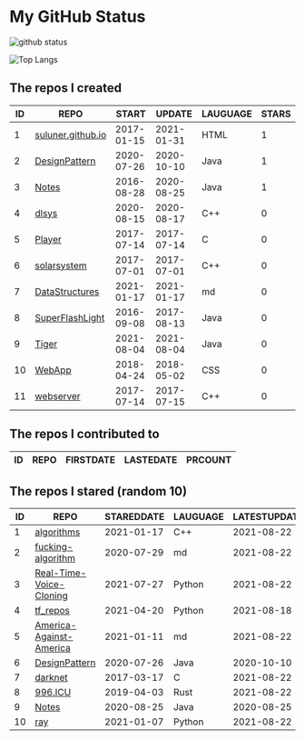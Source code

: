 # My GitHub Status

<img src="https://github-readme-stats-1.yihong0618.vercel.app/api?username=ThaddeusJiang&show_icons=true&&&hide_title=true&count_private=true" alt="github status" />

![Top Langs](https://github-readme-stats-1.yihong0618.vercel.app/api/top-langs/?username=ThaddeusJiang&layout=compact)

<!--START_SECTION:my_github-->
## The repos I created
| ID |                               REPO                                |   START    |   UPDATE   | LAUGUAGE | STARS |
|----|-------------------------------------------------------------------|------------|------------|----------|-------|
|  1 | [suluner.github.io](https://github.com/suluner/suluner.github.io) | 2017-01-15 | 2021-01-31 | HTML     |     1 |
|  2 | [DesignPattern](https://github.com/suluner/DesignPattern)         | 2020-07-26 | 2020-10-10 | Java     |     1 |
|  3 | [Notes](https://github.com/suluner/Notes)                         | 2016-08-28 | 2020-08-25 | Java     |     1 |
|  4 | [dlsys](https://github.com/suluner/dlsys)                         | 2020-08-15 | 2020-08-17 | C++      |     0 |
|  5 | [Player](https://github.com/suluner/Player)                       | 2017-07-14 | 2017-07-14 | C        |     0 |
|  6 | [solarsystem](https://github.com/suluner/solarsystem)             | 2017-07-01 | 2017-07-01 | C++      |     0 |
|  7 | [DataStructures](https://github.com/suluner/DataStructures)       | 2021-01-17 | 2021-01-17 | md       |     0 |
|  8 | [SuperFlashLight](https://github.com/suluner/SuperFlashLight)     | 2016-09-08 | 2017-08-13 | Java     |     0 |
|  9 | [Tiger](https://github.com/suluner/Tiger)                         | 2021-08-04 | 2021-08-04 | Java     |     0 |
| 10 | [WebApp](https://github.com/suluner/WebApp)                       | 2018-04-24 | 2018-05-02 | CSS      |     0 |
| 11 | [webserver](https://github.com/suluner/webserver)                 | 2017-07-14 | 2017-07-15 | C++      |     0 |

## The repos I contributed to
| ID | REPO | FIRSTDATE | LASTEDATE | PRCOUNT |
|----|------|-----------|-----------|---------|

## The repos I stared (random 10)
| ID |                                      REPO                                       | STAREDDATE | LAUGUAGE | LATESTUPDATE |
|----|---------------------------------------------------------------------------------|------------|----------|--------------|
|  1 | [algorithms](https://github.com/xtaci/algorithms)                               | 2021-01-17 | C++      | 2021-08-22   |
|  2 | [fucking-algorithm](https://github.com/labuladong/fucking-algorithm)            | 2020-07-29 | md       | 2021-08-22   |
|  3 | [Real-Time-Voice-Cloning](https://github.com/CorentinJ/Real-Time-Voice-Cloning) | 2021-07-27 | Python   | 2021-08-22   |
|  4 | [tf_repos](https://github.com/lambdaji/tf_repos)                                | 2021-04-20 | Python   | 2021-08-18   |
|  5 | [America-Against-America](https://github.com/zealotCE/America-Against-America)  | 2021-01-11 | md       | 2021-08-22   |
|  6 | [DesignPattern](https://github.com/suluner/DesignPattern)                       | 2020-07-26 | Java     | 2020-10-10   |
|  7 | [darknet](https://github.com/pjreddie/darknet)                                  | 2017-03-17 | C        | 2021-08-22   |
|  8 | [996.ICU](https://github.com/996icu/996.ICU)                                    | 2019-04-03 | Rust     | 2021-08-22   |
|  9 | [Notes](https://github.com/suluner/Notes)                                       | 2020-08-25 | Java     | 2020-08-25   |
| 10 | [ray](https://github.com/ray-project/ray)                                       | 2021-01-07 | Python   | 2021-08-22   |

<!--END_SECTION:my_github-->